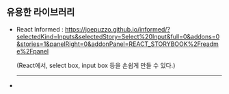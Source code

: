 ## 유용한 라이브러리

* React Informed : https://joepuzzo.github.io/informed/?selectedKind=Inputs&selectedStory=Select%20Input&full=0&addons=0&stories=1&panelRight=0&addonPanel=REACT_STORYBOOK%2Freadme%2Fpanel

  (React에서, select box, input box 등을 손쉽게 만들 수 있다.)

  ---

* 